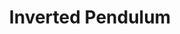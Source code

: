 ---
layout: post
title: Inverted Pendulum

importance: 0

external: [[file, '/doc/controls-pendulum/paper.pdf'], [youtube-play, 'https://www.youtube.com/watch?v=2o90X0L51tY'], [github, 'https://github.com/EvanDorsky/inverted-pendulum']]
short: inverted-pendulum

banner-position: .45
team: 2

header: [
"We designed, built, modeled, and controlled an inverted pendulum system for our Control theory class.",
""
]

specs: [
[code-fork, [Arduino C, MATLAB]],
[laptop, [Arduino]],
[gear, [DC Motor]]
]

images: [
  ['/img/inverted-pendulum/banner.jpg', 'The system in SolidWorks.'],
  ['/img/inverted-pendulum/project.jpg', "The physical system — quite the resemblance."]
]
---